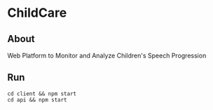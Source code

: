 # ChildCare

## About

Web Platform to Monitor and Analyze Children's Speech Progression

## Run

```
cd client && npm start
cd api && npm start
```
